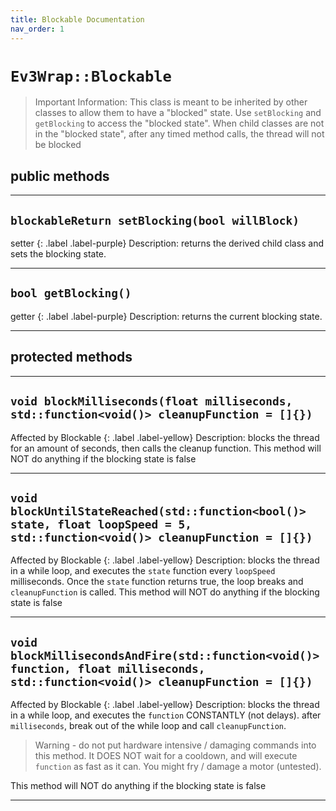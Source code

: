 ```yaml
---
title: Blockable Documentation
nav_order: 1
---
```

# `Ev3Wrap::Blockable`
> Important Information: This class is meant to be inherited by other classes to allow them to have a "blocked" state. Use `setBlocking` and `getBlocking` to access the "blocked state". When child classes are not in the "blocked state", after any timed method calls, the thread will not be blocked

## public methods
---

## `blockableReturn setBlocking(bool willBlock)`
setter
{: .label .label-purple}
Description: returns the derived child class and sets the blocking state.

---

## `bool getBlocking()`
getter
{: .label .label-purple}
Description: returns the current blocking state.

---

## protected methods
---
## `void blockMilliseconds(float milliseconds, std::function<void()> cleanupFunction = []{})`
Affected by Blockable
{: .label .label-yellow}
Description: blocks the thread for an amount of seconds, then calls the cleanup function. This method will NOT do anything if the blocking state is false

---

## `void blockUntilStateReached(std::function<bool()> state, float loopSpeed = 5, std::function<void()> cleanupFunction = []{})`
Affected by Blockable
{: .label .label-yellow}
Description: blocks the thread in a while loop, and executes the `state` function every `loopSpeed` milliseconds. Once the `state` function returns true, the loop breaks and `cleanupFunction` is called.
This method will NOT do anything if the blocking state is false

---

## `void blockMillisecondsAndFire(std::function<void()> function, float milliseconds, std::function<void()> cleanupFunction = []{})`
Affected by Blockable
{: .label .label-yellow}
Description: blocks the thread in a while loop, and executes the `function` CONSTANTLY (not delays). after `milliseconds`, break out of the while loop and call `cleanupFunction`.
>   Warning - do not put hardware intensive / damaging commands into this method. It DOES NOT wait for a cooldown, and will execute `function` as fast as it can. You might fry / damage a motor (untested).
> 
This method will NOT do anything if the blocking state is false

---
